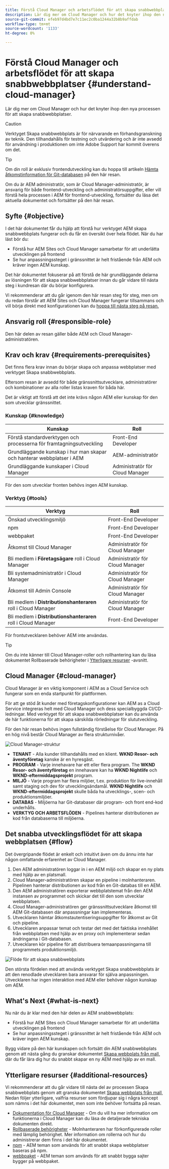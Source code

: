 ```yaml
---
title: Förstå Cloud Manager och arbetsflödet för att skapa snabbwebbplatser
description: Lär dig mer om Cloud Manager och hur det knyter ihop den nya processen för att skapa snabbwebbplatser.
source-git-commit: efeb97d4bd7e7c11ec2c0ba1244a32b8b9affdab
workflow-type: tm+mt
source-wordcount: '1133'
ht-degree: 0%

---
```



# Förstå Cloud Manager och arbetsflödet för att skapa snabbwebbplatser {#understand-cloud-manager}

Lär dig mer om Cloud Manager och hur det knyter ihop den nya processen för att skapa snabbwebbplatser.

>[!CAUTION]
>
>Verktyget Skapa snabbwebbplats är för närvarande en förhandsgranskning av teknik. Den tillhandahålls för testning och utvärdering och är inte avsedd för användning i produktionen om inte Adobe Support har kommit överens om det.

>[!TIP]
>
>Om din roll är exklusiv frontendutveckling kan du hoppa till artikeln [Hämta åtkomstinformation för Git-databasen](retrieve-access.md) på den här resan.
>
>Om du är AEM administratör, som är Cloud Manager-administratör, är ansvarig för både frontend-utveckling och administratörsuppgifter, eller vill förstå hela processen i AEM för frontend-utveckling, fortsätter du läsa det aktuella dokumentet och fortsätter på den här resan.

## Syfte {#objective}

I det här dokumentet får du hjälp att förstå hur verktyget AEM skapa snabbwebbplats fungerar och du får en översikt över hela flödet. När du har läst bör du:

* Förstå hur AEM Sites och Cloud Manager samarbetar för att underlätta utvecklingen på frontend
* Se hur anpassningssteget i gränssnittet är helt fristående från AEM och kräver ingen AEM kunskap.

Det här dokumentet fokuserar på att förstå de här grundläggande delarna av lösningen för att skapa snabbwebbplatser innan du går vidare till nästa steg i kundresan där du börjar konfigurera.

Vi rekommenderar att du går igenom den här resan steg för steg, men om du redan förstår att AEM Sites och Cloud Manager fungerar tillsammans och vill börja direkt med konfigurationen kan du [hoppa till nästa steg på resan.](create-site.md)

## Ansvarig roll {#responsible-role}

Den här delen av resan gäller både AEM och Cloud Manager-administratören.

## Krav och krav {#requirements-prerequisites}

Det finns flera krav innan du börjar skapa och anpassa webbplatser med verktyget Skapa snabbwebbplats.

Eftersom resan är avsedd för både gränssnittsutvecklare, administratörer och kombinationer av alla roller listas kraven för båda här.

Det är viktigt att förstå att det inte krävs någon AEM eller kunskap för den som utvecklar gränssnittet.

### Kunskap {#knowledge}

| Kunskap | Roll |
|---|---|
| Förstå standardverktygen och processerna för framtagningsutveckling | Front-End Developer |
| Grundläggande kunskap i hur man skapar och hanterar webbplatser i AEM | AEM-administratör |
| Grundläggande kunskaper i Cloud Manager | Administratör för Cloud Manager |

För den som utvecklar fronten behövs ingen AEM kunskap.

### Verktyg {#tools}

| Verktyg | Roll |
|---|---|
| Önskad utvecklingsmiljö | Front-End Developer |
| npm | Front-End Developer |
| webbpaket | Front-End Developer |
| Åtkomst till Cloud Manager | Administratör för Cloud Manager |
| Bli medlem i **Företagsägare** roll i Cloud Manager | Administratör för Cloud Manager |
| Bli systemadministratör i Cloud Manager | Administratör för Cloud Manager |
| Åtkomst till Admin Console | Administratör för Cloud Manager |
| Bli medlem i **Distributionshanteraren** roll i Cloud Manager | Administratör för Cloud Manager |
| Bli medlem i **Distributionshanteraren** roll i Cloud Manager | Front-End Developer |

För frontutvecklaren behöver AEM inte användas.

>[!TIP]
>
>Om du inte känner till Cloud Manager-roller och rollhantering kan du läsa dokumentet Rollbaserade behörigheter i [Ytterligare resurser](#additional-resources) -avsnitt.

## Cloud Manager {#cloud-manager}

Cloud Manager är en viktig komponent i AEM as a Cloud Service och fungerar som en enda startpunkt för plattformen.

För att ge stöd åt kunder med företagskonfigurationer kan AEM as a Cloud Service integreras helt med Cloud Manager och dess specialbyggda CI/CD-ledningar. Med verktyget för att skapa snabbwebbplatser kan du använda de här funktionerna för att skapa särskilda rörledningar för slututveckling.

För den här resan behövs ingen fullständig förståelse för Cloud Manager. På en hög nivå består Cloud Manager av flera strukturnivåer.

![Cloud Manager-struktur](assets/cloud-manager-structure.png)

* **TENANT** - Alla kunder tillhandahålls med en klient. **WKND Resor- och äventyföretag** kanske är en hyresgäst.
* **PROGRAM** - Varje innehavare har ett eller flera program. The **WKND Resor- och äventyföretag** en innehavare kan ha **WKND Nightlife** och **WKND-eftermiddagsprojekt** program.
* **MILJÖ** - Varje program har flera miljöer, t.ex. produktion för live-innehåll samt staging och dev för utvecklingsändamål. **WKND Nightlife** och **WKND-eftermiddagsprojekt** skulle båda ha utvecklings-, scen- och produktionsmiljöer.
* **DATABAS** - Miljöerna har Git-databaser där program- och front end-kod underhålls.
* **VERKTYG OCH ARBETSFLÖDEN** - Pipelines hanterar distributionen av kod från databaserna till miljöerna.

## Det snabba utvecklingsflödet för att skapa webbplatsen {#flow}

Det övergripande flödet är enkelt och intuitivt även om du ännu inte har någon omfattande erfarenhet av Cloud Manager.

1. Den AEM administratören loggar in i en AEM miljö och skapar en ny plats med hjälp av en platsmall.
1. Cloud Manager-administratören skapar en pipeline i molnhanteraren. Pipelinen hanterar distributionen av kod från en Git-databas till en AEM.
1. Den AEM administratören exporterar webbplatstemat från den AEM instansen av programmet och skickar det till den som utvecklar webbplatsen.
1. Cloud Manager-administratören ger gränssnittsutvecklare åtkomst till AEM Git-databasen där anpassningar kan implementeras.
1. Utvecklaren hämtar åtkomstautentiseringsuppgifter för åtkomst av Git och pipeline.
1. Utvecklaren anpassar temat och testar det med det faktiska innehållet från webbplatsen med hjälp av en proxy och implementerar sedan ändringarna i Git-databasen.
1. Utvecklaren kör pipeline för att distribuera temaanpassningarna till programmets produktionsmiljö.

![Flöde för att skapa snabbwebbplats](assets/qsc-flow.png)

Den största fördelen med att använda verktyget Skapa snabbwebbplats är att den renodlade utvecklaren bara ansvarar för själva anpassningen. Utvecklaren har ingen interaktion med AEM eller behöver någon kunskap om AEM.

## What&#39;s Next {#what-is-next}

Nu när du är klar med den här delen av AEM snabbwebbplats:

* Förstå hur AEM Sites och Cloud Manager samarbetar för att underlätta utvecklingen på frontend
* Se hur anpassningssteget i gränssnittet är helt fristående från AEM och kräver ingen AEM kunskap.

Bygg vidare på den här kunskapen och fortsätt din AEM snabbwebbplats genom att nästa gång du granskar dokumentet [Skapa webbplats från mall,](create-site.md) där du får lära dig hur du snabbt skapar en ny AEM med hjälp av en mall.

## Ytterligare resurser {#additional-resources}

Vi rekommenderar att du går vidare till nästa del av processen Skapa snabbwebbplats genom att granska dokumentet [Skapa webbplats från mall,](create-site.md) Nedan följer ytterligare, valfria resurser som fördjupar sig i några koncept som nämns i det här dokumentet, men som inte behöver fortsätta på resan.

* [Dokumentation för Cloud Manager](https://experienceleague.adobe.com/docs/experience-manager-cloud-service/onboarding/onboarding-concepts/cloud-manager-introduction.html) - Om du vill ha mer information om funktionerna i Cloud Manager kan du läsa de detaljerade tekniska dokumenten direkt.
* [Rollbaserade behörigheter](https://experienceleague.adobe.com/docs/experience-manager-cloud-manager/using/requirements/role-based-permissions.html) - Molnhanteraren har förkonfigurerade roller med lämplig behörighet. Mer information om rollerna och hur du administrerar dem finns i det här dokumentet.
* [npm](https://www.npmjs.com) - AEM teman som används för att snabbt skapa webbplatser baseras på npm.
* [webbpaket](https://webpack.js.org) - AEM teman som används för att snabbt bygga sajter bygger på webbpaket.
